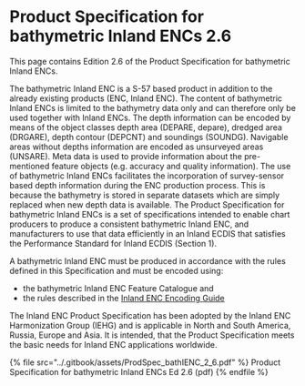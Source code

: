 # Product Specification for bathymetric Inland ENCs 2.6

This page contains Edition 2.6 of the Product Specification for bathymetric Inland ENCs.

The bathymetric Inland ENC is a S-57 based product in addition to the already existing products (ENC, Inland ENC). The content of bathymetric Inland ENCs is limited to the bathymetry data only and can therefore only be used together with Inland ENCs. The depth information can be encoded by means of the object classes depth area (DEPARE, depare), dredged area (DRGARE), depth contour (DEPCNT) and soundings (SOUNDG). Navigable areas without depths information are encoded as unsurveyed areas (UNSARE). Meta data is used to provide information about the pre-mentioned feature objects (e.g. accuracy and quality information). The use of bathymetric Inland ENCs facilitates the incorporation of survey-sensor based depth information during the ENC production process. This is because the bathymetry is stored in separate datasets which are simply replaced when new depth data is available. The Product Specification for bathymetric Inland ENCs is a set of specifications intended to enable chart producers to produce a consistent bathymetric Inland ENC, and manufacturers to use that data efficiently in an Inland ECDIS that satisfies the Performance Standard for Inland ECDIS (Section 1).

A bathymetric Inland ENC must be produced in accordance with the rules defined in this Specification and must be encoded using:

* the bathymetric Inland ENC Feature Catalogue and
* the rules described in the [Inland ENC Encoding Guide](ienc-product-specification-2.6/ienc-encoding-guide-2.6.0.md)

The Inland ENC Product Specification has been adopted by the Inland ENC Harmonization Group (IEHG) and is applicable in North and South America, Russia, Europe and Asia. It is intended, that the Product Specification meets the basic needs for Inland ENC applications worldwide.

{% file src="../.gitbook/assets/ProdSpec_bathIENC_2_6.pdf" %}
Product Specification for bathymetric Inland ENCs Ed 2.6 (pdf)
{% endfile %}
